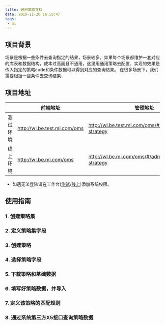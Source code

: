 ```yaml
---
title: 通用策略文档
date: 2019-11-26 16:58:47
tags:
 - mi
---
```


## 项目背景
场景是根据一些条件去查询指定的结果，场景较多，如果每个场景都维护一套对应的库表和数据结构，成本过高而且不通用，这里用通用策略去配置，实现的效果是传入指定的策略code和条件数据可以得到对应的查询结果。
  在很多场景下，我们需要根据一些条件去查询结果，

## 项目地址
| |前端地址|管理地址|
|-|--|--|
|测试环境|http://wl.be.test.mi.com/oms|http://wl.be.test.mi.com/oms/#/admin/common-strategy|
|线上环境|http://wl.be.mi.com/oms|http://wl.be.mi.com/oms/#/admin/common-strategy|
* 如遇无法登陆请在工作台([测试](http://wl.be.test.mi.com/work/)/[线上](http://wl.be.mi.com/work/))添加系统权限。

## 使用指南

### 1. 创建策略集
    
### 2. 定义策略集字段

### 3. 创建策略

### 4. 选择策略字段

### 5. 下载策略和基础数据

### 6. 填写好策略数据，并导入

### 7. 定义该策略的匹配规则

### 8. 通过系统第三方X5接口查询策略数据
